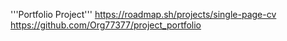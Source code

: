 '''Portfolio Project'''
https://roadmap.sh/projects/single-page-cv
https://github.com/Org77377/project_portfolio
